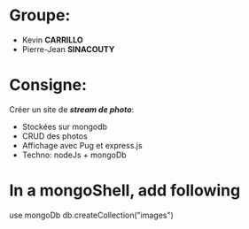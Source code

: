 # Groupe:
- Kevin **CARRILLO**
- Pierre-Jean **SINACOUTY**
    
# Consigne:
Créer un site de ***stream de photo***:
- Stockées sur mongodb
- CRUD des photos
- Affichage avec Pug et express.js
- Techno: nodeJs + mongoDb

# In a mongoShell, add following
use mongoDb
db.createCollection("images")
<!-- // db.images.insertOne({ title: "ma première image", body:"image" }) -->
